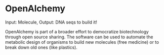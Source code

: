 # OpenAlchemy
Input: Molecule,
Output: DNA seqs to build it!

OpenAlchemy is part of a broader effort to democratize biotechnology through open source sharing. The software can be used to automate the metabolic design of organisms to build new molecules (free medicine) or to break down old ones (like plastics). 
